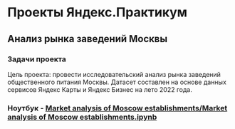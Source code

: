 # Проекты Яндекс.Практикум

## Анализ рынка заведений Москвы
### Задачи проекта
Цель проекта: провести исследовательский анализ рынка заведений общественного питания Москвы. Датасет составлен на основе данных сервисов Яндекс Карты и Яндекс Бизнес на лето 2022 года.
### Ноутбук - [Market analysis of Moscow establishments/Market analysis of Moscow establishments.ipynb](https://github.com/goshanidze/practicum_projects/blob/accbaa81817ef5a9b41d127e726d84a42dcb8d00/Market%20analysis%20of%20Moscow%20establishments/Market%20analysis%20of%20Moscow%20establishments.ipynb)
